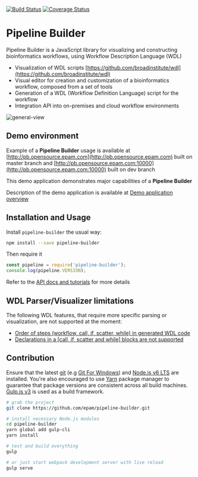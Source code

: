 [![Build Status](https://travis-ci.org/epam/pipeline-builder.svg?branch=master)](https://travis-ci.org/epam/pipeline-builder)
[![Coverage Status](https://coveralls.io/repos/github/epam/pipeline-builder/badge.svg?branch=dev)](https://coveralls.io/github/epam/pipeline-builder?branch=dev)

# Pipeline Builder

Pipeline Builder is a JavaScript library for visualizing and constructing bioinformatics workflows, using  Workflow Description Language (WDL)

* Visualization of WDL scripts [https://github.com/broadinstitute/wdl](https://github.com/broadinstitute/wdl)
* Visual editor for creation and customization of a bioinformatics workflow, composed from a set of tools
* Generation of a WDL (Workflow Definition Language) script for the workflow
* Integration API into on-premises and cloud workflow environments

![general-view](docs/general/images/pb-overview.png)

## Demo environment

Example of a **Pipeline Builder** usage is available at [http://pb.opensource.epam.com](http://pb.opensource.epam.com) built on master branch and 
[http://pb.opensource.epam.com:10000](http://pb.opensource.epam.com:10000) built on dev branch

This demo application demonstrates major capabilities of a **Pipeline Builder**

Description of the demo application is available at [Demo application overview](docs/general/README.md)

## Installation and Usage

Install `pipeline-builder` the usual way:

```sh
npm install --save pipeline-builder
```

Then require it

```js
const pipeline = require('pipeline-builder');
console.log(pipeline.VERSION);
```

Refer to the [API docs and tutorials](docs/tutorials) for more details

## WDL Parser/Visualizer limitations

The following WDL features, that require more specific parsing or visualization, are not supported at the moment:

* [Order of steps (workflow, call, if, scatter, while) in generated WDL code](https://github.com/broadinstitute/wdl/blob/develop/SPEC.md#workflow-level-resolution)
* [Declarations in a [call, if, scatter and while] blocks are not supported](https://github.com/broadinstitute/wdl/blob/develop/SPEC.md#conditionals)

## Contribution

Ensure that the latest [git](https://git-scm.com/)
(e.g [Git For Windows](https://git-for-windows.github.io/)) and
[Node.js v6 LTS](https://nodejs.org/) are installed. You're also encouraged to use
[Yarn](https://yarnpkg.com/) package manager to guarantee that package versions are consistent across
all build machines.
[Gulp.js v3](http://gulpjs.com/) is used as a build framework.

```sh
# grab the project
git clone https://github.com/epam/pipeline-builder.git

# install necessary Node.js modules
cd pipeline-builder
yarn global add gulp-cli
yarn install

# test and build everything
gulp

# or just start webpack development server with live reload
gulp serve
```

